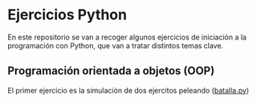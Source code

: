 # Ejercicios Python

En este repositorio se van a recoger algunos ejercicios de iniciación a la programación con Python, que van a tratar distintos temas clave. 

## Programación orientada a objetos (OOP)

El primer ejercicio es la simulación de dos ejercitos peleando ([batalla.py](https://github.com/Juanto19/Ejercicios_Python/blob/main/batalla.py))

